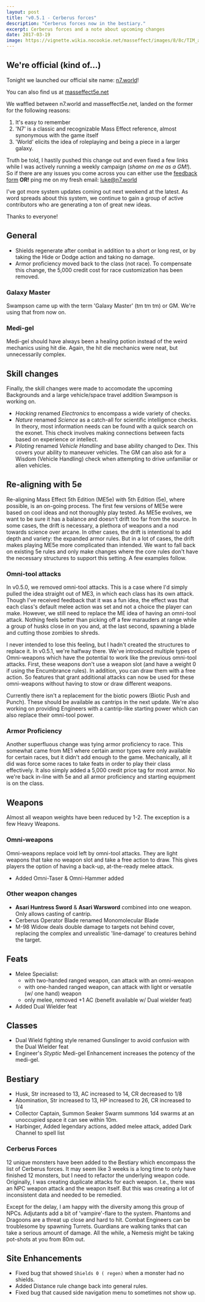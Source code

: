 ```yaml
---
layout: post
title: "v0.5.1 - Cerberus forces"
description: "Cerberus forces now in the bestiary."
excerpt: Cerberus forces and a note about upcoming changes
date: 2017-03-19
image: https://vignette.wikia.nocookie.net/masseffect/images/8/8c/TIM_and_kai_leng.png/revision/latest/scale-to-width-down/640?cb=20130523085712
---
```


## We're official (kind of...)

Tonight we launched our official site name: [n7.world](http://n7.world)!

You can also find us at [masseffect5e.net](http://masseffect5e.net)

We waffled between n7.world and masseffect5e.net, landed on the former for the following reasons:
1. It's easy to remember
2. 'N7' is a classic and recognizable Mass Effect reference, almost synonymous with the game itself
3. 'World' elicits the idea of roleplaying and being a piece in a larger galaxy.


Truth be told, I hastily pushed this change out and even fixed a few links while I was actively running a weekly campaign
(_shame on me as a GM!_). So if there are any issues you come across you can either use the [feedback form](https://goo.gl/forms/3wZj8QhlsLv3XOJw1)
__OR!__ ping me on my fresh email: [luke@n7.world](mailto:luke@n7.world)

I've got more system updates coming out next weekend at the latest. As word spreads about this system, we continue to gain a group
of active contributors who are generating a ton of great new ideas.

Thanks to everyone!

## General
* Shields regenerate after combat in addition to a short or long rest, or by taking the Hide or Dodge action
and taking no damage.
* Armor proficiency moved back to the class (not race). To compensate this change, the 5,000 credit cost for race customization has been removed.

### Galaxy Master
Swampson came up with the term 'Galaxy Master' (tm tm tm) or GM. We're using that from now on.

### Medi-gel
Medi-gel should have always been a healing potion instead of the weird mechanics using hit die. Again, the hit die mechanics were neat,
but unnecessarily complex.

## Skill changes
Finally, the skill changes were made to accomodate the upcoming Backgrounds and a large vehicle/space travel addition Swampson is working on.

* _Hacking_ renamed _Electronics_ to encompass a wide variety of checks.
* _Nature_ renamed _Science_ as a catch-all for scientific intelligence checks. In theory, most information needs can be found with
a quick search on the exonet. This check involves making connections between facts based on experience or intellect.
* _Piloting_ renamed _Vehicle Handling_ and base ability changed to Dex. This covers your ability to maneuver vehicles. The GM
can also ask for a Wisdom (Vehicle Handling) check when attempting to drive unfamiliar or alien vehicles.

## Re-aligning with 5e

Re-aligning Mass Effect 5th Edition (ME5e) with 5th Edition (5e), where possible, is an on-going process.
The first few versions of ME5e were based on cool ideas and not thoroughly play tested. As ME5e evolves, we want to be sure
it has a balance and doesn't drift too far from the source. In some cases, the drift is necessary, a plethora of weapons and a nod towards
science over arcane. In other cases, the drift is intentional to add depth and variety: the expanded armor rules. But in a lot of cases,
the drift makes playing ME5e more complicated than intended. We want to fall back on existing 5e rules and only make changes
where the core rules don't have the necessary structures to support this setting. A few examples follow.

### Omni-tool attacks

In v0.5.0, we removed omni-tool attacks. This is a case where I'd simply pulled the idea straight out of ME3, in which each
class has its own attack. Though I've received feedback that it was a fun idea, the effect was that each class's default melee
action was set and not a choice the player can make. However, we still need to replace the ME idea of having an omni-tool attack.
Nothing feels better than picking off a few marauders at range while a group of husks close in on you and, at the last second,
spawning a blade and cutting those zombies to shreds.

I never intended to lose this feeling, but I hadn't created the structures to replace it. In v0.5.1, we're halfway there.
We've introduced multiple types of Omni-weapons which have the potential to work like the previous omni-tool attacks. First,
these weapons don't use a weapon slot (and have a weight 0 if using the Encumbrance rules). In addition, you can draw them with
a free action. So features that grant additional attacks can now be used for these omni-weapons without having to stow or draw
different weapons.

Currently there isn't a replacement for the biotic powers (Biotic Push and Punch). These should be available as cantrips
in the next update. We're also working on providing Engineers with a cantrip-like starting power which can also replace their omni-tool power.


### Armor Proficiency
Another superfluous change was tying armor proficiency to race. This somewhat came from ME1 where certain armor types were only
available for certain races, but it didn't add enough to the game. Mechanically, all it did was force some races to take feats in order
to play their class effectively. It also simply added a 5,000 credit price tag for most armor. No we're back in-line with 5e
and all armor proficiency and starting equipment is on the class.

## Weapons
Almost all weapon weights have been reduced by 1-2. The exception is a few Heavy Weapons.

### Omni-weapons
Omni-weapons replace void left by omni-tool attacks. They are light weapons that take no weapon slot and take a free action
to draw. This gives players the option of having a back-up, at-the-ready melee attack.
* Added Omni-Taser & Omni-Hammer added

### Other weapon changes
* __Asari Huntress Sword__ & __Asari Warsword__ combined into one weapon. Only allows casting of cantrip.
* Cerberus Operator Blade renamed Monomolecular Blade
* M-98 Widow deals double damage to targets not behind cover, replacing the complex and unrealistic 'line-damage' to creatures behind the target.

## Feats
* Melee Specialist:
  * with two-handed ranged weapon, can attack with an omni-weapon
  * with one-handed ranged weapon, can attack with light or versatile (w/ one hand) weapon
  * only melee, removed +1 AC (benefit available w/ Dual wielder feat)
* Added Dual Wielder feat

## Classes
* Dual Wield fighting style renamed Gunslinger to avoid confusion with the Dual Wielder feat
* Engineer's _Styptic_ Medi-gel Enhancement increases the potency of the medi-gel.

## Bestiary
* Husk, Str increased to 13, AC increased to 14, CR decreased to 1/8
* Abomination, Str increased to 13, HP increased to 26, CR increased to 1/4
* Collector Captain, Summon Seaker Swarm summons 1d4 swarms at an unoccupied space it can see within 10m.
* Harbinger, Added legendary actions, added melee attack, added Dark Channel to spell list

### Cerberus Forces
12 unique monsters have been added to the Bestiary which encompass the list of Cerberus forces. It may seem like 3 weeks is
a long time to only have finished 12 monsters, but I need to refactor the underlying weapon code. Originally, I was creating
duplicate attacks for each weapon. I.e., there was an NPC weapon attack and the weapon itself. But this was creating a lot
of inconsistent data and needed to be remedied.

Except for the delay, I am happy with the diversity among this group of NPCs. Adjutants add a bit of 'vampire'-flare to the system.
Phantoms and Dragoons are a threat up close and hard to hit. Combat Engineers can be troublesome by spawning Turrets. Guardians
are walking tanks that can take a serious amount of damage. All the while, a Nemesis might be taking pot-shots at you from 80m out.


## Site Enhancements
* Fixed bug that showed `Shields 0 ( regen)` when a monster had no shields.
* Added Distance rule change back into general rules.
* Fixed bug that caused side navigation menu to sometimes not show up.
